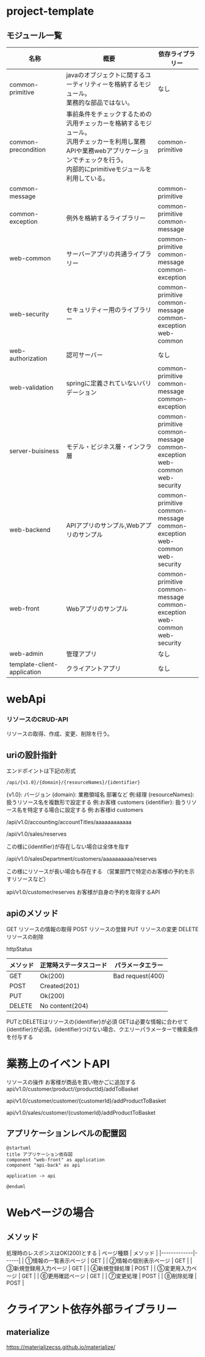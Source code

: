 # project-template

## モジュール一覧

| 名称                          | 概要                                                                                                          | 依存ライブラリー                                                                                 |
|-----------------------------|-------------------------------------------------------------------------------------------------------------|------------------------------------------------------------------------------------------|
| common-primitive            | javaのオブジェクトに関するユーティリティーを格納するモジュール。<br/>業務的な部品ではない。                                                          | なし                                                                                       |
| common-precondition         | 事前条件をチェックするための汎用チェッカーを格納するモジュール。<br/>汎用チェッカーを利用し業務APIや業務webアプリケーションでチェックを行う。<br/>内部的にprimitiveモジュールを利用している。 | common-primitive                                                                         |
| common-message              |                                                                                                             | common-primitive                                                                         |
| common-exception            | 例外を格納するライブラリー                                                                                               | common-primitive<br/>common-message                                                      |
| web-common                  | サーバーアプリの共通ライブラリー                                                                                            | common-primitive<br/>common-message<br/>common-exception                                 
| web-security                | セキュリティー用のライブラリー                                                                                             | common-primitive<br/>common-message<br/>common-exception<br/>web-common                  | common-test                 | 単体テスト用のライブラリー                                                                                               | なし                                       |
| web-authorization           | 認可サーバー                                                                                                      | なし                                                                                       |
| web-validation              | springに定義されていないバリデーション                                                                                      | common-primitive<br/>common-message<br/>common-exception                                 |
| server-buisiness            | モデル・ビジネス層・インフラ層                                                                                             | common-primitive<br/>common-message<br/>common-exception<br/>web-common<br/>web-security |
| web-backend                 | APIアプリのサンプル,Webアプリのサンプル                                                                                     | common-primitive<br/>common-message<br/>common-exception<br/>web-common<br/>web-security |
| web-front                   | Webアプリのサンプル                                                                                                 | common-primitive<br/>common-message<br/>common-exception<br/>web-common<br/>web-security |
| web-admin                   | 管理アプリ                                                                                                       | なし                                                                                       |
| template-client-application | クライアントアプリ                                                                                                   | なし                                                                                       |

# webApi

### リソースのCRUD-API

リソースの取得、作成、変更、削除を行う。

## uriの設計指針

エンドポイントは下記の形式

```
/api/{v1.0}/{domain}/{resourceNames}/{identifier}
```

{v1.0}: バージョン
{domain}: 業務領域名 部署など 例:経理
{resourceNames}: 扱うリソース名を複数形で設定する 例:お客様 customers
{identifier}: 扱うリソース名を特定する場合に設定する 例:お客様id customers

/api/v1.0/accounting/accountTitles/aaaaaaaaaaaa

/api/v1.0/sales/reserves

この様に{identifier}が存在しない場合は全体を指す

/api/v1.0/salesDepartment/customers/aaaaaaaaaa/reserves

この様にリソースが長い場合も存在する
（営業部門で特定のお客様の予約を示すリソースなど）

api/v1.0/customer/reserves
お客様が自身の予約を取得するAPI

## apiのメソッド

GET リソースの情報の取得
POST リソースの登録
PUT リソースの変更
DELETE リソースの削除

httpStatus

| メソッド   | 正常時ステータスコード     | パラメータエラー         |
|--------|-----------------|------------------|
| GET    | Ok(200)         | Bad request(400) |
| POST   | Created(201)    |                  |
| PUT    | Ok(200)         |                  |
| DELETE | No content(204) |                  |

PUTとDELETEはリソースの{identifier}が必須
GETは必要な情報に合わせて{identifier}が必須。{identifier}つけない場合、クエリーパラメーターで検索条件を付与する

# 業務上のイベントAPI

リソースの操作
お客様が商品を買い物かごに追加する
api/v1.0/customer/product/{productId}/addToBasket

api/v1.0/customer/customer/{customerId}/addProductToBasket

api/v1.0/sales/customer/{customerId}/addProductToBasket

## アプリケーションレベルの配置図

```puml
@startuml
title アプリケーション依存図
component "web-front" as application
component "api-back" as api

application -> api

@enduml
```

# Webページの場合

## メソッド

処理時のレスポンスはOK(200)とする
| ページ種類 | メソッド |
|-------------|------|
| ①情報の一覧表示ページ | GET |
| ②情報の個別表示ページ | GET |
| ③新規登録用入力ページ | GET |
| ④新規登録処理 | POST |
| ⑤変更用入力ページ | GET |
| ⑥更用確認ページ | GET |
| ⑦変更処理 | POST |
| ⑧削除処理 | POST |

# クライアント依存外部ライブラリー

## materialize

https://materializecss.github.io/materialize/

##           